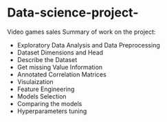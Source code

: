 # Data-science-project-
Video games sales 
Summary of work on the project:
- Exploratory Data Analysis and Data Preprocessing
- Dataset Dimensions and Head
- Describe the Dataset
- Get missing Value Information
- Annotated Correlation Matrices
-  Visulaization
-  Feature Engineering
-  Models Selection
-  Comparing the models
-  Hyperparameters tuning
